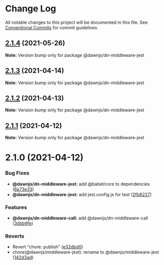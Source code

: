 # Change Log

All notable changes to this project will be documented in this file.
See [Conventional Commits](https://conventionalcommits.org) for commit guidelines.

## [2.1.4](https://github.com/alibaba/dawn/compare/@dawnjs/dn-middleware-jest@2.1.3...@dawnjs/dn-middleware-jest@2.1.4) (2021-05-26)

**Note:** Version bump only for package @dawnjs/dn-middleware-jest





## [2.1.3](https://github.com/alibaba/dawn/compare/@dawnjs/dn-middleware-jest@2.1.2...@dawnjs/dn-middleware-jest@2.1.3) (2021-04-14)

**Note:** Version bump only for package @dawnjs/dn-middleware-jest





## [2.1.2](https://github.com/alibaba/dawn/compare/@dawnjs/dn-middleware-jest@2.1.1...@dawnjs/dn-middleware-jest@2.1.2) (2021-04-13)

**Note:** Version bump only for package @dawnjs/dn-middleware-jest





## [2.1.1](https://github.com/alibaba/dawn/compare/@dawnjs/dn-middleware-jest@2.1.0...@dawnjs/dn-middleware-jest@2.1.1) (2021-04-12)

**Note:** Version bump only for package @dawnjs/dn-middleware-jest





# 2.1.0 (2021-04-12)


### Bug Fixes

* **@dawnjs/dn-middleware-jest:** add @babel/core to dependencies ([6a73e33](https://github.com/alibaba/dawn/commit/6a73e33d67c31f297721756723e979c73ca5dbc7))
* **@dawnjs/dn-middleware-jest:** add jest.config.js for test ([2fb8227](https://github.com/alibaba/dawn/commit/2fb8227e1b47ec284c20f7438adfa7f10b4c7f3a))


### Features

* **@dawnjs/dn-middleware-call:** add @dawnjs/dn-middleware-call ([3dbb9fe](https://github.com/alibaba/dawn/commit/3dbb9fe8fbadb0e9b318c24e3c59510eeef3ca25))


### Reverts

* Revert "chore: publish" ([e32dbd0](https://github.com/alibaba/dawn/commit/e32dbd0d9aa3f3b76e6e707504840c1b7e8c0705))
* chore(@dawnjs/middleware-jest): rename to @dawnjs/middleware-jest ([142d3ad](https://github.com/alibaba/dawn/commit/142d3ad9107249981f02f4a8934682d90aacaaa1))
